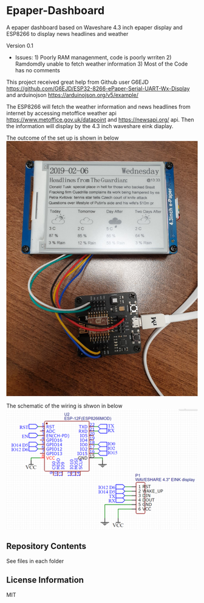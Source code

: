# Epaper-Dashboard
A epaper dashboard based on Waveshare 4.3 inch epaper display and ESP8266 to display news headlines and weather

Version 0.1 

- Issues: 1) Poorly RAM managenment, code is poorly wrriten 2) Ramdomdly unable to fetch weather information 3) Most of the Code has no comments 

This project received great help from Github user G6EJD https://github.com/G6EJD/ESP32-8266-ePaper-Serial-UART-Wx-Display and arduinojson https://arduinojson.org/v5/example/

The ESP8266 will fetch the weather information and news headlines from internet by accessing metoffice weather api https://www.metoffice.gov.uk/datapoint and https://newsapi.org/ api. Then the information will display by the 4.3 inch waveshare eink diaplay. 

The outcome of the set up is shown in below
![overview](https://raw.githubusercontent.com/JieGH/Epaper-Dashboard/master/Relevant_documents/outcome1.jpg)



The schematic of the wiring is shwon in below
![overview](https://raw.githubusercontent.com/JieGH/Epaper-Dashboard/master/Relevant_documents/schematic1.PNG)

Repository Contents
-------------------

See files in each folder

License Information
-------------------

MIT
